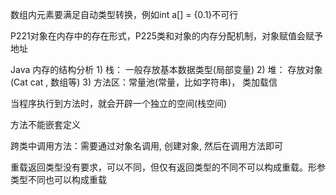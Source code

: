 数组内元素要满足自动类型转换，例如int a[] = {0.1}不可行

P221对象在内存中的存在形式，P225类和对象的内存分配机制，对象赋值会赋予地址

Java 内存的结构分析 1) 栈： 一般存放基本数据类型(局部变量) 2) 堆： 存放对象(Cat cat , 数组等) 3) 方法区：常量池(常量，比如字符串)， 类加载信

当程序执行到方法时，就会开辟一个独立的空间(栈空间)

方法不能嵌套定义

跨类中调用方法：需要通过对象名调用, 创建对象, 然后在调用方法即可

重载返回类型没有要求，可以不同，但仅有返回类型的不同不可以构成重载。形参类型不同也可以构成重载